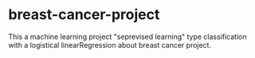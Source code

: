 # breast-cancer-project
This a machine learning project "seprevised learning" type classification with a logistical linearRegression about breast cancer project.

